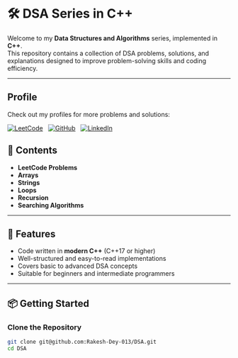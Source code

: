 # 🛠️ DSA Series in C++

Welcome to my **Data Structures and Algorithms** series, implemented in **C++**.  
This repository contains a collection of DSA problems, solutions, and explanations designed to improve problem-solving skills and coding efficiency.

---

## Profile
Check out my profiles for more problems and solutions:  

[![LeetCode](https://img.shields.io/badge/LeetCode-Profile-orange?style=for-the-badge&logo=leetcode&logoColor=white)](https://leetcode.com/u/CodeNexus_1357/)
&nbsp;
[![GitHub](https://img.shields.io/badge/GitHub-Profile-black?style=for-the-badge&logo=github&logoColor=white)](https://github.com/Rakesh-Dey-013)
&nbsp;
[![LinkedIn](https://img.shields.io/badge/LinkedIn-Profile-blue?style=for-the-badge&logo=linkedin&logoColor=white)](https://www.linkedin.com/in/rakeshdey007/)


## 📂 Contents
- **LeetCode Problems**
- **Arrays**
- **Strings**
- **Loops**
- **Recursion**
- **Searching Algorithms**

---

## 🚀 Features
- Code written in **modern C++** (C++17 or higher)
- Well-structured and easy-to-read implementations
- Covers basic to advanced DSA concepts
- Suitable for beginners and intermediate programmers

---

## 📦 Getting Started

### **Clone the Repository**
```bash
git clone git@github.com:Rakesh-Dey-013/DSA.git
cd DSA
